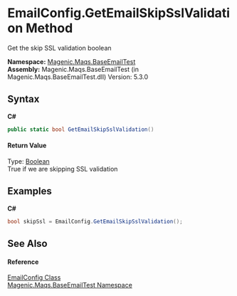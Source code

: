 # EmailConfig.GetEmailSkipSslValidation Method 
 

Get the skip SSL validation boolean

**Namespace:**&nbsp;<a href="#/MAQS_5/Email_AUTOGENERATED/Magenic-Maqs-BaseEmailTest_Namespace">Magenic.Maqs.BaseEmailTest</a><br />**Assembly:**&nbsp;Magenic.Maqs.BaseEmailTest (in Magenic.Maqs.BaseEmailTest.dll) Version: 5.3.0

## Syntax

**C#**<br />
``` C#
public static bool GetEmailSkipSslValidation()
```


#### Return Value
Type: <a href="http://msdn2.microsoft.com/en-us/library/a28wyd50" target="_blank">Boolean</a><br />True if we are skipping SSL validation

## Examples

**C#**<br />
``` C#
bool skipSsl = EmailConfig.GetEmailSkipSslValidation();
```


## See Also


#### Reference
<a href="#/MAQS_5/Email_AUTOGENERATED/EmailConfig_Class">EmailConfig Class</a><br /><a href="#/MAQS_5/Email_AUTOGENERATED/Magenic-Maqs-BaseEmailTest_Namespace">Magenic.Maqs.BaseEmailTest Namespace</a><br />
